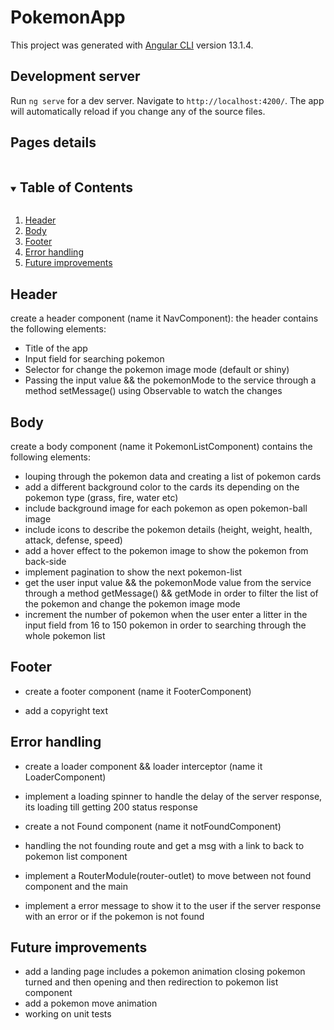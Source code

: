 # PokemonApp

This project was generated with [Angular CLI](https://github.com/angular/angular-cli) version 13.1.4.

## Development server

Run `ng serve` for a dev server. Navigate to `http://localhost:4200/`. The app will automatically reload if you change any of the source files.

## Pages details

<!-- TABLE OF CONTENTS -->
<details open="open">
  <summary><h2 style="display: inline-block">Table of Contents</h2></summary>
  <ol>
    <li><a href="#header">Header</a></li>
    <li><a href="#body">Body</a></li>
    <li><a href="#footer">Footer</a></li>
    <li><a href="#error-handling">Error handling</a></li>
    <li><a href="#future-improvements">Future improvements</a></li>
 </ol>
</details>

## Header

create a header component (name it NavComponent):
the header contains the following elements:

- Title of the app
- Input field for searching pokemon
- Selector for change the pokemon image mode (default or shiny)
- Passing the input value && the pokemonMode to the service through a method setMessage() using Observable to watch the changes

## Body

create a body component (name it PokemonListComponent) contains the following elements:

- louping through the pokemon data and creating a list of pokemon cards
- add a different background color to the cards its depending on the pokemon type (grass, fire, water etc)
- include background image for each pokemon as open pokemon-ball image
- include icons to describe the pokemon details (height, weight, health, attack, defense, speed)
- add a hover effect to the pokemon image to show the pokemon from back-side
- implement pagination to show the next pokemon-list
- get the user input value && the pokemonMode value from the service through a method getMessage() && getMode in order to filter the list of the pokemon and change the pokemon image mode
- increment the number of pokemon when the user enter a litter in the input field from 16 to 150 pokemon in order to searching through the whole pokemon list

## Footer

- create a footer component (name it FooterComponent)

- add a copyright text

## Error handling

- create a loader component && loader interceptor (name it LoaderComponent)
- implement a loading spinner to handle the delay of the server response, its loading till getting 200 status response

- create a not Found component (name it notFoundComponent)
- handling the not founding route and get a msg with a link to back to pokemon list component

- implement a RouterModule(router-outlet) to move between not found component and the main
- implement a error message to show it to the user if the server response with an error or if the pokemon is not found

## Future improvements

- add a landing page includes a pokemon animation closing pokemon turned and then opening and then redirection to pokemon list component
- add a pokemon move animation
- working on unit tests
